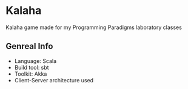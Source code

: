 # Kalaha
Kalaha game made for my Programming Paradigms laboratory classes

## Genreal Info
* Language: Scala 
* Build tool: sbt
* Toolkit: Akka
* Client-Server architecture used
 